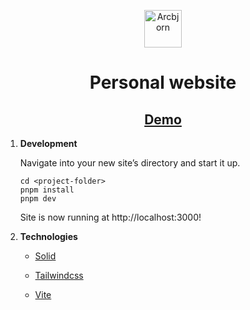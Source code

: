 <p align="center">
  <a href="https://arcbjorn.com" target="_blank" rel="noopener noreferrer">
    <img alt="Arcbjorn" src="https://i.ibb.co/tKfXR6F/bear-icon.jpg" width="60" />
  </a>
</p>

<h1 align="center">
  Personal website
</h1>

<h2 align="center">
  <a href="https://arcbjorn.com" rel="noopener noreferrer">
    Demo
  </a>
</h2>

1.  **Development**

    Navigate into your new site’s directory and start it up.

    ```shell
    cd <project-folder>
    pnpm install
    pnpm dev
    ```

    Site is now running at http://localhost:3000!

2.  **Technologies**

    - [Solid](https://solidjs.com/)

    - [Tailwindcss](https://tailwindcss.com/)

    - [Vite](https://vitejs.dev/)
